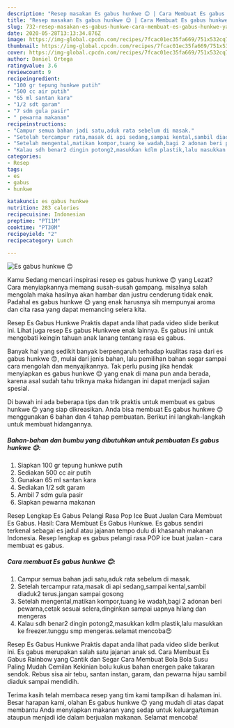 ```yaml
---
description: "Resep masakan Es gabus hunkwe 😊 | Cara Membuat Es gabus hunkwe 😊 Yang Mudah Dan Praktis"
title: "Resep masakan Es gabus hunkwe 😊 | Cara Membuat Es gabus hunkwe 😊 Yang Mudah Dan Praktis"
slug: 732-resep-masakan-es-gabus-hunkwe-cara-membuat-es-gabus-hunkwe-yang-mudah-dan-praktis
date: 2020-05-28T13:13:34.876Z
image: https://img-global.cpcdn.com/recipes/7fcac01ec35fa669/751x532cq70/es-gabus-hunkwe-😊-foto-resep-utama.jpg
thumbnail: https://img-global.cpcdn.com/recipes/7fcac01ec35fa669/751x532cq70/es-gabus-hunkwe-😊-foto-resep-utama.jpg
cover: https://img-global.cpcdn.com/recipes/7fcac01ec35fa669/751x532cq70/es-gabus-hunkwe-😊-foto-resep-utama.jpg
author: Daniel Ortega
ratingvalue: 3.6
reviewcount: 9
recipeingredient:
- "100 gr tepung hunkwe putih"
- "500 cc air putih"
- "65 ml santan kara"
- "1/2 sdt garam"
- "7 sdm gula pasir"
- " pewarna makanan"
recipeinstructions:
- "Campur semua bahan jadi satu,aduk rata sebelum di masak."
- "Setelah tercampur rata,masak di api sedang,sampai kental,sambil diaduk2 terus.jangan sampai gosong"
- "Setelah mengental,matikan kompor,tuang ke wadah,bagi 2 adonan beri pewarna,cetak sesuai selera,dinginkan sampai uapnya hilang dan mengeras"
- "Kalau sdh benar2 dingin potong2,masukkan kdlm plastik,lalu masukkan ke freezer.tunggu smp mengeras.selamat mencoba😍"
categories:
- Resep
tags:
- es
- gabus
- hunkwe

katakunci: es gabus hunkwe 
nutrition: 283 calories
recipecuisine: Indonesian
preptime: "PT11M"
cooktime: "PT30M"
recipeyield: "2"
recipecategory: Lunch

---
```



![Es gabus hunkwe 😊](https://img-global.cpcdn.com/recipes/7fcac01ec35fa669/751x532cq70/es-gabus-hunkwe-😊-foto-resep-utama.jpg)

Kamu Sedang mencari inspirasi resep es gabus hunkwe 😊 yang Lezat? Cara menyiapkannya memang susah-susah gampang. misalnya salah mengolah maka hasilnya akan hambar dan justru cenderung tidak enak. Padahal es gabus hunkwe 😊 yang enak harusnya sih mempunyai aroma dan cita rasa yang dapat memancing selera kita.

Resep Es Gabus Hunkwe Praktis dapat anda lihat pada video slide berikut ini. Lihat juga resep Es gabus Hunkwee enak lainnya. Es gabus ini untuk mengobati keingin tahuan anak lanang tentang rasa es gabus.

Banyak hal yang sedikit banyak berpengaruh terhadap kualitas rasa dari es gabus hunkwe 😊, mulai dari jenis bahan, lalu pemilihan bahan segar sampai cara mengolah dan menyajikannya. Tak perlu pusing jika hendak menyiapkan es gabus hunkwe 😊 yang enak di mana pun anda berada, karena asal sudah tahu triknya maka hidangan ini dapat menjadi sajian spesial.


Di bawah ini ada beberapa tips dan trik praktis untuk membuat es gabus hunkwe 😊 yang siap dikreasikan. Anda bisa membuat Es gabus hunkwe 😊 menggunakan 6 bahan dan 4 tahap pembuatan. Berikut ini langkah-langkah untuk membuat hidangannya.

<!--inarticleads1-->

##### Bahan-bahan dan bumbu yang dibutuhkan untuk pembuatan Es gabus hunkwe 😊:

1. Siapkan 100 gr tepung hunkwe putih
1. Sediakan 500 cc air putih
1. Gunakan 65 ml santan kara
1. Sediakan 1/2 sdt garam
1. Ambil 7 sdm gula pasir
1. Siapkan  pewarna makanan


Resep Lengkap Es Gabus Pelangi Rasa Pop Ice Buat Jualan Cara Membuat Es Gabus. Hasil: Cara Membuat Es Gabus Hunkwe. Es gabus sendiri terkenal sebagai es jadul atau jajanan tempo dulu di khasanah makanan Indonesia. Resep lengkap es gabus pelangi rasa POP ice buat jualan - cara membuat es gabus. 

<!--inarticleads2-->

##### Cara membuat Es gabus hunkwe 😊:

1. Campur semua bahan jadi satu,aduk rata sebelum di masak.
1. Setelah tercampur rata,masak di api sedang,sampai kental,sambil diaduk2 terus.jangan sampai gosong
1. Setelah mengental,matikan kompor,tuang ke wadah,bagi 2 adonan beri pewarna,cetak sesuai selera,dinginkan sampai uapnya hilang dan mengeras
1. Kalau sdh benar2 dingin potong2,masukkan kdlm plastik,lalu masukkan ke freezer.tunggu smp mengeras.selamat mencoba😍


Resep Es Gabus Hunkwe Praktis dapat anda lihat pada video slide berikut ini. Es gabus merupakan salah satu jajanan anak sd. Cara Membuat Es Gabus Rainbow yang Cantik dan Segar Cara Membuat Bola Bola Susu Paling Mudah Cemilan Kekinian bolu kukus bahan energen pake takaran sendok. Rebus sisa air tebu, santan instan, garam, dan pewarna hijau sambil diaduk sampai mendidih. 

Terima kasih telah membaca resep yang tim kami tampilkan di halaman ini. Besar harapan kami, olahan Es gabus hunkwe 😊 yang mudah di atas dapat membantu Anda menyiapkan makanan yang sedap untuk keluarga/teman ataupun menjadi ide dalam berjualan makanan. Selamat mencoba!
